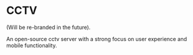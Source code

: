# CCTV
(Will be re-branded in the future).

An open-source cctv server with a strong focus on user experience and mobile functionality.
